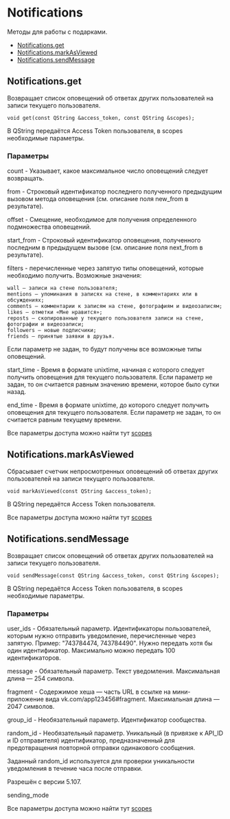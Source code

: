 # Notifications

Методы для работы с подарками.

- [Notifications.get](#Notifications.get)
- [Notifications.markAsViewed](#Notifications.markAsViewed)
- [Notifications.sendMessage](#Notifications.sendMessage)


## <a id="Notifications.get">Notifications.get</a>

Возвращает список оповещений об ответах других пользователей на записи текущего пользователя.

`void get(const QString &access_token, const QString &scopes);`

В QString передаётся Access Token пользователя, в scopes необходимые параметры.

### Параметры

count - Указывает, какое максимальное число оповещений следует возвращать.

from - Строковый идентификатор последнего полученного предыдущим вызовом метода оповещения (см. описание поля new_from в результате).

offset - Смещение, необходимое для получения определенного подмножества оповещений.

start_from - Строковый идентификатор оповещения, полученного последним в предыдущем вызове (см. описание поля next_from в результате).

filters - перечисленные через запятую типы оповещений, которые необходимо получить. Возможные значения:

    wall — записи на стене пользователя;
    mentions — упоминания в записях на стене, в комментариях или в обсуждениях;
    comments — комментарии к записям на стене, фотографиям и видеозаписям;
    likes — отметки «Мне нравится»;
    reposts — скопированные у текущего пользователя записи на стене, фотографии и видеозаписи;
    followers — новые подписчики;
    friends — принятые заявки в друзья.
Если параметр не задан, то будут получены все возможные типы оповещений.

start_time - Время в формате unixtime, начиная с которого следует получить оповещения для текущего пользователя. Если параметр не задан, то он считается равным значению времени, которое было сутки назад.

end_time - Время в формате unixtime, до которого следует получить оповещения для текущего пользователя. Если параметр не задан, то он считается равным текущему времени.

Все параметры доступа можно найти тут [scopes](https://dev.vk.com/ru/method/notifications.get)


## <a id="Notifications.markAsViewed">Notifications.markAsViewed</a>

Сбрасывает счетчик непросмотренных оповещений об ответах других пользователей на записи текущего пользователя.

`void markAsViewed(const QString &access_token);`

В QString передаётся Access Token пользователя.

Все параметры доступа можно найти тут [scopes](https://dev.vk.com/ru/method/notifications.markAsViewed)

## <a id="Notifications.sendMessage">Notifications.sendMessage</a>

Возвращает список оповещений об ответах других пользователей на записи текущего пользователя.

`void sendMessage(const QString &access_token, const QString &scopes);`

В QString передаётся Access Token пользователя, в scopes необходимые параметры.

### Параметры

user_ids - Обязательный параметр. Идентификаторы пользователей, которым нужно отправить уведомление, перечисленные через запятую. Пример: "743784474, 743784490". Нужно передать хотя бы один идентификатор. Максимально можно передать 100 идентификаторов.

message - Обязательный параметр. Текст уведомления. Максимальная длина — 254 символа.


fragment - Содержимое хеша — часть URL в ссылке на мини-приложение вида vk.com/app123456#fragment. Максимальная длина — 2047 символов.

group_id - Необязательный параметр. Идентификатор сообщества.

random_id - Необязательный параметр. Уникальный (в привязке к API_ID и ID отправителя) идентификатор, предназначенный для предотвращения повторной отправки одинакового сообщения.

Заданный random_id используется для проверки уникальности уведомления в течение часа после отправки.

Разрешён с версии 5.107.

sending_mode

Все параметры доступа можно найти тут [scopes](https://dev.vk.com/ru/method/notifications.sendMessage)

